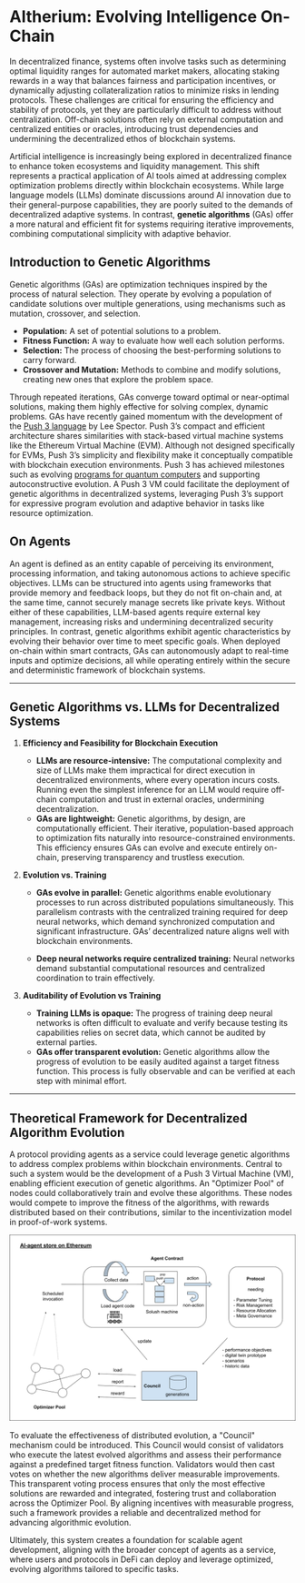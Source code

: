 # AItherium: Evolving Intelligence On-Chain

In decentralized finance, systems often involve tasks such as determining optimal liquidity ranges for automated market makers, allocating staking rewards in a way that balances fairness and participation incentives, or dynamically adjusting collateralization ratios to minimize risks in lending protocols. These challenges are critical for ensuring the efficiency and stability of protocols, yet they are particularly difficult to address without centralization. Off-chain solutions often rely on external computation and centralized entities or oracles, introducing trust dependencies and undermining the decentralized ethos of blockchain systems.

Artificial intelligence is increasingly being explored in decentralized finance to enhance token ecosystems and liquidity management. This shift represents a practical application of AI tools aimed at addressing complex optimization problems directly within blockchain ecosystems. While large language models (LLMs) dominate discussions around AI innovation due to their general-purpose capabilities, they are poorly suited to the demands of decentralized adaptive systems. In contrast, **genetic algorithms** (GAs) offer a more natural and efficient fit for systems requiring iterative improvements, combining computational simplicity with adaptive behavior.

## **Introduction to Genetic Algorithms**

Genetic algorithms (GAs) are optimization techniques inspired by the process of natural selection. They operate by evolving a population of candidate solutions over multiple generations, using mechanisms such as mutation, crossover, and selection.

- **Population:** A set of potential solutions to a problem.
- **Fitness Function:** A way to evaluate how well each solution performs.
- **Selection:** The process of choosing the best-performing solutions to carry forward.
- **Crossover and Mutation:** Methods to combine and modify solutions, creating new ones that explore the problem space.

Through repeated iterations, GAs converge toward optimal or near-optimal solutions, making them highly effective for solving complex, dynamic problems. GAs have recently gained momentum with the development of the [Push 3 language](http://faculty.hampshire.edu/lspector/push3-description.html) by Lee Spector. Push 3’s compact and efficient architecture shares similarities with stack-based virtual machine systems like the Ethereum Virtual Machine (EVM). Although not designed specifically for EVMs, Push 3’s simplicity and flexibility make it conceptually compatible with blockchain execution environments. Push 3 has achieved milestones such as evolving [programs for quantum computers](https://faculty.hampshire.edu/lspector/aqcp/) and supporting autoconstructive evolution. A Push 3 VM could facilitate the deployment of genetic algorithms in decentralized systems, leveraging Push 3’s support for expressive program evolution and adaptive behavior in tasks like resource optimization.

## On Agents

An agent is defined as an entity capable of perceiving its environment, processing information, and taking autonomous actions to achieve specific objectives. LLMs can be structured into agents using frameworks that provide memory and feedback loops, but they do not fit on-chain and, at the same time, cannot securely manage secrets like private keys. Without either of these capabilities, LLM-based agents require external key management, increasing risks and undermining decentralized security principles. In contrast, genetic algorithms exhibit agentic characteristics by evolving their behavior over time to meet specific goals. When deployed on-chain within smart contracts, GAs can autonomously adapt to real-time inputs and optimize decisions, all while operating entirely within the secure and deterministic framework of blockchain systems.

---

## **Genetic Algorithms vs. LLMs for Decentralized Systems**

1. **Efficiency and Feasibility for Blockchain Execution**

   - **LLMs are resource-intensive:** The computational complexity and size of LLMs make them impractical for direct execution in decentralized environments, where every operation incurs costs. Running even the simplest inference for an LLM would require off-chain computation and trust in external oracles, undermining decentralization.
   - **GAs are lightweight:** Genetic algorithms, by design, are computationally efficient. Their iterative, population-based approach to optimization fits naturally into resource-constrained environments. This efficiency ensures GAs can evolve and execute entirely on-chain, preserving transparency and trustless execution.

2. **Evolution vs. Training**

   - **GAs evolve in parallel:** Genetic algorithms enable evolutionary processes to run across distributed populations simultaneously. This parallelism contrasts with the centralized training required for deep neural networks, which demand synchronized computation and significant infrastructure. GAs’ decentralized nature aligns well with blockchain environments.

   - **Deep neural networks require centralized training:** Neural networks demand substantial computational resources and centralized coordination to train effectively. 

3. **Auditability of Evolution vs Training**

   - **Training LLMs is opaque:** The progress of training deep neural networks is often difficult to evaluate and verify because testing its capabilities relies on secret data, which cannot be audited by external parties.
   - **GAs offer transparent evolution:** Genetic algorithms allow the progress of evolution to be easily audited against a target fitness function. This process is fully observable and can be verified at each step with minimal effort.

---

## **Theoretical Framework for Decentralized Algorithm Evolution**

A protocol providing agents as a service could leverage genetic algorithms to address complex problems within blockchain environments. Central to such a system would be the development of a Push 3 Virtual Machine (VM), enabling efficient execution of genetic algorithms. An "Optimizer Pool" of nodes could collaboratively train and evolve these algorithms. These nodes would compete to improve the fitness of the algorithms, with rewards distributed based on their contributions, similar to the incentivization model in proof-of-work systems.

![Components](/components.png)

To evaluate the effectiveness of distributed evolution, a "Council" mechanism could be introduced. This Council would consist of validators who execute the latest evolved algorithms and assess their performance against a predefined target fitness function. Validators would then cast votes on whether the new algorithms deliver measurable improvements. This transparent voting process ensures that only the most effective solutions are rewarded and integrated, fostering trust and collaboration across the Optimizer Pool. By aligning incentives with measurable progress, such a framework provides a reliable and decentralized method for advancing algorithmic evolution.

Ultimately, this system creates a foundation for scalable agent development, aligning with the broader concept of agents as a service, where users and protocols in DeFi can deploy and leverage optimized, evolving algorithms tailored to specific tasks.


